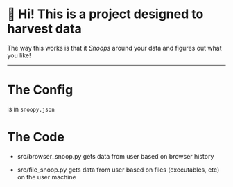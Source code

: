 # 👋 Hi! This is a project designed to harvest data
The way this works is that it *Snoops* around your data
and figures out what you like! 
***

# The Config
is in `snoopy.json`

# The Code
* src/browser_snoop.py
gets data from user based on browser history

* src/file_snoop.py
gets data from user based on files (executables, etc) on the user machine